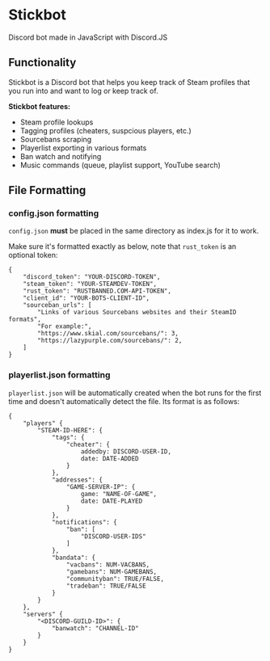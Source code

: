 # Stickbot
Discord bot made in JavaScript with Discord.JS

## Functionality
Stickbot is a Discord bot that helps you keep track of Steam profiles that you run into and want to log or keep track of. 

__Stickbot features:__
* Steam profile lookups
* Tagging profiles (cheaters, suspcious players, etc.)
* Sourcebans scraping
* Playerlist exporting in various formats
* Ban watch and notifying
* Music commands (queue, playlist support, YouTube search)

## File Formatting

### config.json formatting
`config.json` __must__ be placed in the same directory as index.js for it to work.

Make sure it's formatted exactly as below, note that `rust_token` is an optional token: 

```
{
    "discord_token": "YOUR-DISCORD-TOKEN",
    "steam_token": "YOUR-STEAMDEV-TOKEN",
    "rust_token": "RUSTBANNED.COM-API-TOKEN",
    "client_id": "YOUR-BOTS-CLIENT-ID",
    "sourceban_urls": [
        "Links of various Sourcebans websites and their SteamID formats",
        "For example:",
        "https://www.skial.com/sourcebans/": 3,
        "https://lazypurple.com/sourcebans/": 2,
    ]
}
```

### playerlist.json formatting
`playerlist.json` will be automatically created when the bot runs for the first time and doesn't automatically detect the file. Its format is as follows:

```
{
    "players" {
        "STEAM-ID-HERE": {
            "tags": {
                "cheater": {
                    addedby: DISCORD-USER-ID,
                    date: DATE-ADDED
                }
            },
            "addresses": {
                "GAME-SERVER-IP": {
                    game: "NAME-OF-GAME",
                    date: DATE-PLAYED
                }
            },
            "notifications": {
                "ban": [
                    "DISCORD-USER-IDS"
                ]
            },
            "bandata": {
                "vacbans": NUM-VACBANS,
                "gamebans": NUM-GAMEBANS,
                "communityban": TRUE/FALSE,
                "tradeban": TRUE/FALSE
            }
        }
    },
    "servers" {
        "<DISCORD-GUILD-ID>": {
            "banwatch": "CHANNEL-ID"
        }
    }
}
```